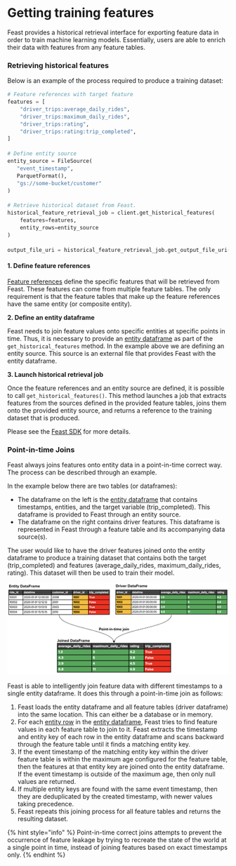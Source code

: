 # Getting training features

Feast provides a historical retrieval interface for exporting feature data in order to train machine learning models. Essentially, users are able to enrich their data with features from any feature tables.

### Retrieving historical features

Below is an example of the process required to produce a training dataset:

```python
# Feature references with target feature
features = [
    "driver_trips:average_daily_rides",
    "driver_trips:maximum_daily_rides",
    "driver_trips:rating",
    "driver_trips:rating:trip_completed",
]

# Define entity source
entity_source = FileSource(
   "event_timestamp",
   ParquetFormat(),
   "gs://some-bucket/customer"
)

# Retrieve historical dataset from Feast.
historical_feature_retrieval_job = client.get_historical_features(
    features=features,
    entity_rows=entity_source
)

output_file_uri = historical_feature_retrieval_job.get_output_file_uri()
```

#### 1. Define feature references

[Feature references]() define the specific features that will be retrieved from Feast. These features can come from multiple feature tables. The only requirement is that the feature tables that make up the feature references have the same entity \(or composite entity\).

**2. Define an entity dataframe**

Feast needs to join feature values onto specific entities at specific points in time. Thus, it is necessary to provide an [entity dataframe]() as part of the `get_historical_features` method. In the example above we are defining an entity source. This source is an external file that provides Feast with the entity dataframe.

**3. Launch historical retrieval job**

Once the feature references and an entity source are defined, it is possible to call `get_historical_features()`.  This method launches a job that extracts features from the sources defined in the provided feature tables, joins them onto the provided entity source, and returns a reference to the training dataset that is produced.

Please see the [Feast SDK](https://api.docs.feast.dev/python) for more details.

### Point-in-time Joins

Feast always joins features onto entity data in a point-in-time correct way. The process can be described through an example.

In the example below there are two tables \(or dataframes\):

* The dataframe on the left is the [entity dataframe]() that contains timestamps, entities, and the target variable \(trip\_completed\). This dataframe is provided to Feast through an entity source.
* The dataframe on the right contains driver features. This dataframe is represented in Feast through a feature table and its accompanying data source\(s\).

The user would like to have the driver features joined onto the entity dataframe to produce a training dataset that contains both the target \(trip\_completed\) and features \(average\_daily\_rides, maximum\_daily\_rides, rating\). This dataset will then be used to train their model.

![](../../.gitbook/assets/point_in_time_join%20%281%29%20%282%29%20%282%29%20%283%29%20%283%29%20%283%29%20%283%29%20%282%29.png)

Feast is able to intelligently join feature data with different timestamps to a single entity dataframe. It does this through a point-in-time join as follows:

1. Feast loads the entity dataframe and all feature tables \(driver dataframe\) into the same location. This can either be a database or in memory.
2. For each [entity row]() in the [entity dataframe](getting-online-features.md), Feast tries to find feature values in each feature table to join to it. Feast extracts the timestamp and entity key of each row in the entity dataframe and scans backward through the feature table until it finds a matching entity key.
3. If the event timestamp of the matching entity key within the driver feature table is within the maximum age configured for the feature table, then the features at that entity key are joined onto the entity dataframe. If the event timestamp is outside of the maximum age, then only null values are returned.
4. If multiple entity keys are found with the same event timestamp, then they are deduplicated by the created timestamp, with newer values taking precedence.
5. Feast repeats this joining process for all feature tables and returns the resulting dataset.

{% hint style="info" %}
Point-in-time correct joins attempts to prevent the occurrence of feature leakage by trying to recreate the state of the world at a single point in time, instead of joining features based on exact timestamps only.
{% endhint %}

